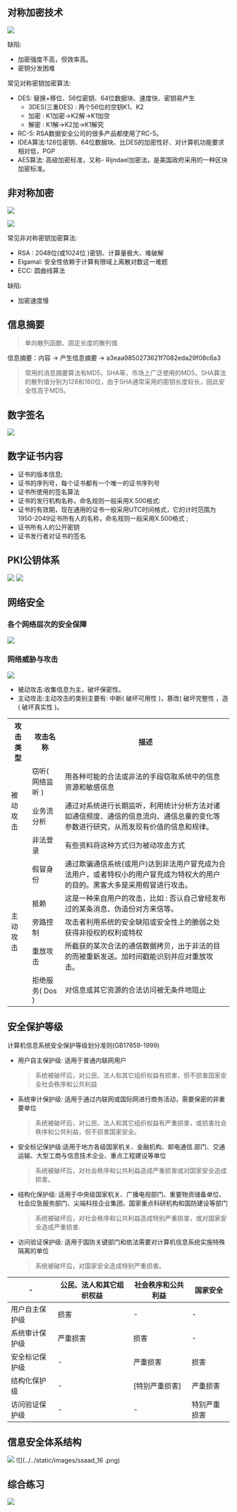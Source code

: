 ## 对称加密技术

![](../../static/images/ssaad_1.png)

缺陷:
- 加密强度不高，但效率高。
- 密钥分发困难

常见对称密钥加密算法: 
- DES: 替换+移位、56位密钥、64位数据块、速度快、密钥易产生
  - 3DES(三重DES) : 两个56位的空钥K1、K2
  - 加密 : K1加密->K2解->K1加空
  - 解密 : K1解->K2加->K1解究
- RC-5: RSA数据安全公司的很多产品都使用了RC-5。
- IDEA算法:128位密钥、64位数据块、比DES的加密性好、对计算机功能要求相对低，PGP
- AES算法: 高级加密标准，又称- Rijndael加密法，是美国政府采用的一种区块加密标准。

## 非对称加密

![](../../static/images/ssaad_2.png)

![](../../static/images/ssaad_3.png)

常见非对称密钥加密算法: 
- RSA : 2048位(或1024位 )密钥、计算量极大、难破解
- Elgamal: 安全性依赖于计算有限域上离散对数这一难题
- ECC: 圆曲线算法

缺陷: 
- 加密速度慢

## 信息摘要

> 单向散列函数、固定长度的散列值

信息摘要：内容 -> 产生信息摘要 -> a3eaa9850273621f7082eda29f08c6a3

> 常用的消息摘要算法有MD5，SHA等，市场上广泛使用的MD5，SHA算法的散列值分别为128和160位，由于SHA通常采用的密钥长度较长，因此安全性高于MD5。

## 数字签名

![](../../static/images/ssaad_5.png)

## 数字证书内容

- 证书的版本信息;
- 证书的序列号，每个证书都有一个唯一的证书序列号
- 证书所使用的签名算法
- 证书的发行机构名称，命名规则一般采用X.500格式:
- 证书的有效期，现在通用的证书一般采用UTC时间格式，它的计时范围为1950-2049证书所有人的名称，命名规则一般采用X.500格式 ;
- 证书所有人的公开密钥
- 证书发行者对证书的签名

## PKI公钥体系

![](../../static/images/ssaad_8.png)
![](../../static/images/ssaad_9.png)


## 网络安全

### 各个网络层次的安全保障

![](../../static/images/ssaad_10.png)

### 网络威胁与攻击

![](../../static/images/ssaad_11.png)

- 被动攻击:收集信息为主，破坏保密性。
- 主动攻击:主动攻击的类别主要有: 中断( 破坏可用性 )，篡改( 破坏完整性 ，造( 破坏真实性 )。

<table>
  <tr>
    <th>攻击类型</th>
    <th>攻击名称</th>
    <th>描述</th>
  </tr>
  <tr>
    <td rowspan="3">被动攻击</td>
    <td>窃听( 网络监听 )</td>
    <td>用各种可能的合法或非法的手段窃取系统中的信息资源和敏感信息</td>
  </tr>
  <tr>
    <td>业务流分析</td>
    <td>通过对系统进行长期监听，利用统计分析方法对诸如通信频度、通信的信息流向、通信总量的变化等参数进行研究，从而发现有价值的信息和规律。</td>
  </tr>
  <tr>
    <td>非法登录</td>
    <td>有些资料将这种方式归为被动攻击方式</td>
  </tr>
  <tr>
    <td rowspan="5">主动攻击</td>
    <td>假冒身份</td>
    <td>通过欺骗通信系统(或用户)达到非法用户冒充成为合法用户，或者特权小的用户冒充成为特权大的用户的目的。黑客大多是采用假冒进行攻击。</td>
  </tr>
  <tr>
    <td>抵赖</td>
    <td>这是一种来自用户的攻击，比如 : 否认自己曾经发布过的某条消息、伪造份对方来信等。</td>
  </tr>
  <tr>
    <td>旁路控制</td>
    <td>攻击者利用系统的安全缺陷或安全性上的脆弱之处获得非授权的权利或特权</td>
  </tr>
  <tr>
    <td>重放攻击</td>
    <td>所截获的某次合法的通信数据拷贝，出于非法的目的而被重新发送。加时间戳能识别并应对重放攻击。</td>
  </tr>
  <tr>
    <td>拒绝服务( Dos )</td>
    <td>对信息或其它资源的合法访问被无条件地阻止</td>
  </tr>
</table>

## 安全保护等级

计算机信息系统安全保护等级划分准则(GB17859-1999)
- 用户自主保护级: 适用于普通内联网用户
  > 系统被破坏后，对公民、法人和其它组织权益有损害，但不损害国家安全社会秩序和公共利益
- 系统审计保护级: 适用于通过内联网或国际网进行商务活动，需要保密的非重要单位
  > 系统被破坏后，对公民、法人和其它组织权益有严重损害，或损害社会秩序和公共利益，但不损害国家安全。
- 安全标记保护级:适用于地方各级国家机关、金融机构、邮电通信.部门、交通运输、大型工商与信息技术企业、重点工程建设等单位
  > 系统被破坏后，对社会秩序和公共利益造成严重损害或对国家安全造成损害。
- 结构化保护级: 适用于中央级国家机关、广播电视部门、重要物资储备单位、社会应急服务部门、尖端科技企业集团、国家重点科研机构和国防建设等部门
  > 系统被破坏后，对社会秩序和公共利益造成特别严重损害，或对国家安全造成严重损害.
- 访问验证保护级: 适用于国防关键部门和依法需要对计算机信息系统实施特殊隔离的单位
  > 系统被破坏后，对国家安全造成特别严重损害。


|-|公民、法人和其它组织权益|社会秩序和公共利益|国家安全|
|-|-|-|-|
|用户自主保护级|损害|-|-|
|系统审计保护级|严重损害|损害|-|
|安全标记保护级|-|严重损害|损害|
|结构化保护级|-|[特别严重损害]|严重损害|
|访问验证保护级|-|-|特别严重损害|

## 信息安全体系结构

![](../../static/images/ssaad_15.png)
![](../../static/images/ssaad_16 .png)

## 综合练习

![](../../static/images/ssaad_6.png)




